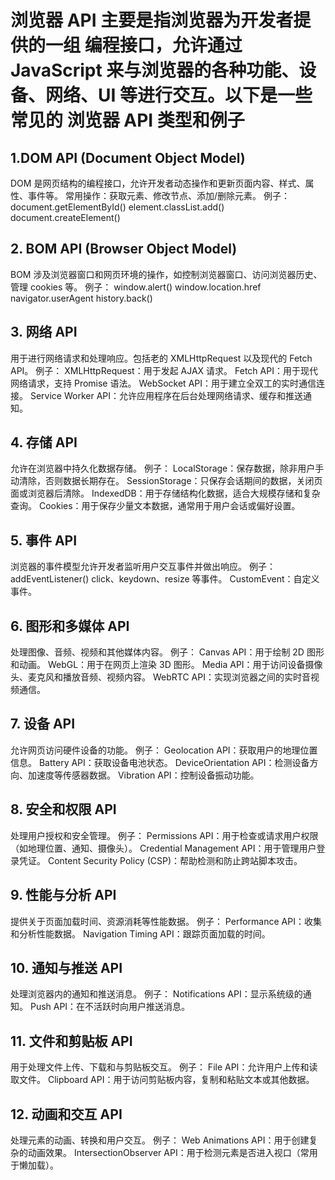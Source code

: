 # 浏览器 API 主要是指浏览器为开发者提供的一组 编程接口，允许通过 JavaScript 来与浏览器的各种功能、设备、网络、UI 等进行交互。以下是一些常见的 浏览器 API 类型和例子

## 1.DOM API (Document Object Model)

DOM 是网页结构的编程接口，允许开发者动态操作和更新页面内容、样式、属性、事件等。
常用操作：获取元素、修改节点、添加/删除元素。
例子：
document.getElementById()
element.classList.add()
document.createElement()

## 2. BOM API (Browser Object Model)

BOM 涉及浏览器窗口和网页环境的操作，如控制浏览器窗口、访问浏览器历史、管理 cookies 等。
例子：
window.alert()
window.location.href
navigator.userAgent
history.back()

## 3. 网络 API

用于进行网络请求和处理响应。包括老的 XMLHttpRequest 以及现代的 Fetch API。
例子：
XMLHttpRequest：用于发起 AJAX 请求。
Fetch API：用于现代网络请求，支持 Promise 语法。
WebSocket API：用于建立全双工的实时通信连接。
Service Worker API：允许应用程序在后台处理网络请求、缓存和推送通知。

## 4. 存储 API

允许在浏览器中持久化数据存储。
例子：
LocalStorage：保存数据，除非用户手动清除，否则数据长期存在。
SessionStorage：只保存会话期间的数据，关闭页面或浏览器后清除。
IndexedDB：用于存储结构化数据，适合大规模存储和复杂查询。
Cookies：用于保存少量文本数据，通常用于用户会话或偏好设置。

## 5. 事件 API

浏览器的事件模型允许开发者监听用户交互事件并做出响应。
例子：
addEventListener()
click、keydown、resize 等事件。
CustomEvent：自定义事件。

## 6. 图形和多媒体 API

处理图像、音频、视频和其他媒体内容。
例子：
Canvas API：用于绘制 2D 图形和动画。
WebGL：用于在网页上渲染 3D 图形。
Media API：用于访问设备摄像头、麦克风和播放音频、视频内容。
WebRTC API：实现浏览器之间的实时音视频通信。

## 7. 设备 API

允许网页访问硬件设备的功能。
例子：
Geolocation API：获取用户的地理位置信息。
Battery API：获取设备电池状态。
DeviceOrientation API：检测设备方向、加速度等传感器数据。
Vibration API：控制设备振动功能。

## 8. 安全和权限 API

处理用户授权和安全管理。
例子：
Permissions API：用于检查或请求用户权限（如地理位置、通知、摄像头）。
Credential Management API：用于管理用户登录凭证。
Content Security Policy (CSP)：帮助检测和防止跨站脚本攻击。

## 9. 性能与分析 API

提供关于页面加载时间、资源消耗等性能数据。
例子：
Performance API：收集和分析性能数据。
Navigation Timing API：跟踪页面加载的时间。

## 10. 通知与推送 API

处理浏览器内的通知和推送消息。
例子：
Notifications API：显示系统级的通知。
Push API：在不活跃时向用户推送消息。

## 11. 文件和剪贴板 API

用于处理文件上传、下载和与剪贴板交互。
例子：
File API：允许用户上传和读取文件。
Clipboard API：用于访问剪贴板内容，复制和粘贴文本或其他数据。

## 12. 动画和交互 API

处理元素的动画、转换和用户交互。
例子：
Web Animations API：用于创建复杂的动画效果。
IntersectionObserver API：用于检测元素是否进入视口（常用于懒加载）。
